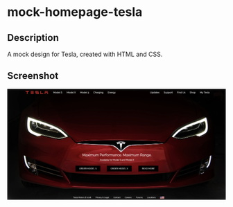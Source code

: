 # mock-homepage-tesla

## Description
A mock design for Tesla, created with HTML and CSS.

## Screenshot
![](img/preview.png)
